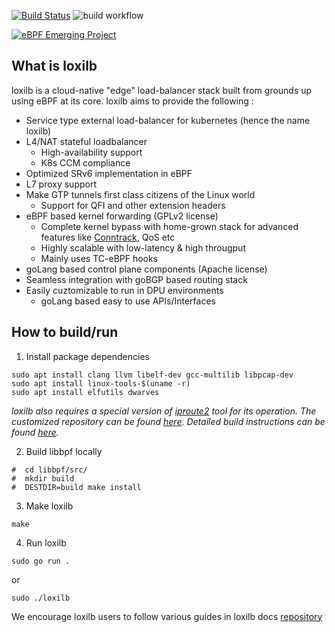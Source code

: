 [![Build Status](https://app.travis-ci.com/loxilb-io/loxilb.svg?branch=main)](https://app.travis-ci.com/loxilb-io/loxilb) ![build workflow](https://github.com/loxilb-io/loxilb/actions/workflows/docker-image.yml/badge.svg)

[![eBPF Emerging Project](https://raw.githubusercontent.com/loxilb-io/loxilbdocs/main/docs/photos/ebpflogo.png)](https://ebpf.io/projects#loxilb)

## What is loxilb

loxilb is a cloud-native "edge" load-balancer stack built from grounds up using eBPF at its core. loxilb aims to provide the following :

- Service type external load-balancer for kubernetes (hence the name loxilb)
- L4/NAT stateful loadbalancer 
   * High-availability support
   * K8s CCM compliance
-  Optimized SRv6 implementation in eBPF 
-  L7 proxy support
-  Make GTP tunnels first class citizens of the Linux world 
   * Support for QFI and other extension headers
-  eBPF based kernel forwarding (GPLv2 license)
   * Complete kernel bypass with home-grown stack for advanced features like [Conntrack](https://thermalcircle.de/doku.php?id=blog:linux:connection_tracking_1_modules_and_hooks), QoS etc
   * Highly scalable with low-latency & high througput 
   * Mainly uses TC-eBPF hooks
-  goLang based control plane components (Apache license)
-  Seamless integration with goBGP based routing stack
-  Easily cuztomizable to run in DPU environments
   * goLang based easy to use APIs/Interfaces


## How to build/run

1. Install package dependencies 

```
sudo apt install clang llvm libelf-dev gcc-multilib libpcap-dev
sudo apt install linux-tools-$(uname -r)
sudo apt install elfutils dwarves
```

*loxilb also requires a special version of [iproute2](https://github.com/shemminger/iproute2) tool for its operation. The customized repository can be found [here](https://github.com/loxilb-io/iproute2). Detailed build instructions can be found [here](https://github.com/loxilb-io/iproute2/blob/main/README.loxilb).*

2. Build libbpf locally

```
#  cd libbpf/src/
#  mkdir build
#  DESTDIR=build make install
```

3. Make loxilb

```
make
```

4. Run  loxilb

```
sudo go run .
```

  or 

```
sudo ./loxilb 
```


We encourage loxilb users to follow various guides in loxilb docs [repository](https://github.com/loxilb-io/loxilbdocs)
